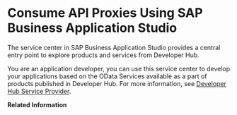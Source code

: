 <!-- loio15732eb5d1a2488fa52561d61bdb938a -->

# Consume API Proxies Using SAP Business Application Studio

The service center in SAP Business Application Studio provides a central entry point to explore products and services from Developer Hub.

You are an application developer, you can use this service center to develop your applications based on the OData Services available as a part of products published in Developer Hub. For more information, see [Developer Hub Service Provider](https://help.sap.com/docs/SAP%20Business%20Application%20Studio/9d1db9835307451daa8c930fbd9ab264/328519b3b7c04871b63a41350190d4d5.html?version=Cloud).

**Related Information**  


 <?sap-ot O2O class="- topic/link " href="c80ff2875e08440c8429fda79461c161.xml" text="" desc="" xtrc="link:1" xtrf="file:/home/builder/src/dita-all/djr1548327031813/loiocf0e5a9be9804817aa649f51a84b9f39_en-US/src/content/localization/en-us/15732eb5d1a2488fa52561d61bdb938a.xml" output-class="" outputTopicFile="file:/home/builder/tp.net.sf.dita-ot/2.3/plugins/com.elovirta.dita.markdown_1.3.0/xsl/dita2markdownImpl.xsl" ?> 

